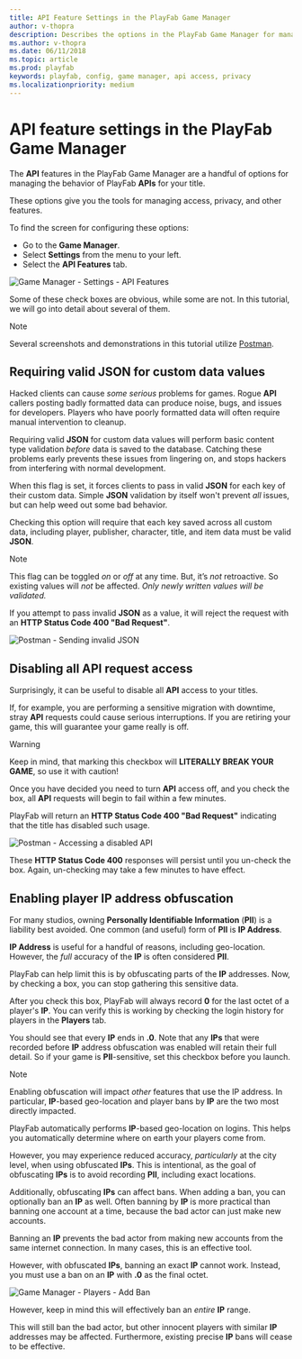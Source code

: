 ```yaml
---
title: API Feature Settings in the PlayFab Game Manager
author: v-thopra
description: Describes the options in the PlayFab Game Manager for managing the behavior of PlayFab APIs.
ms.author: v-thopra
ms.date: 06/11/2018
ms.topic: article
ms.prod: playfab
keywords: playfab, config, game manager, api access, privacy
ms.localizationpriority: medium
---
```


# API feature settings in the PlayFab Game Manager

The **API** features in the PlayFab Game Manager are a handful of options for managing the behavior of PlayFab **APIs** for your title.

These options give you the tools for managing access, privacy, and other features.

To find the screen for configuring these options:

- Go to the **Game Manager**.
- Select **Settings** from the menu to your left.
- Select the **API Features** tab.

![Game Manager - Settings - API Features](media/tutorials/game-manager-settings-api-features-full.png)  

Some of these check boxes are obvious, while some are not. In this tutorial, we will go into detail about several of them.

> [!NOTE]
> Several screenshots and demonstrations in this tutorial utilize [Postman](../../../sdks/postman/executing-the-playfab-api-via-postman.md).

## Requiring valid JSON for custom data values

Hacked clients can cause *some serious* problems for games. Rogue **API** callers posting badly formatted data can produce noise, bugs, and issues for developers. Players who have poorly formatted data will often require manual intervention to cleanup.

Requiring valid **JSON** for custom data values will perform basic content type validation *before* data is saved to the database. Catching these problems early prevents these issues from lingering on, and stops hackers from interfering with normal development.

When this flag is set, it forces clients to pass in valid **JSON** for each key of their custom data. Simple **JSON** validation by itself won't prevent *all* issues, but can help weed out some bad behavior.

Checking this option will require that each key saved across all custom data, including player, publisher, character, title, and item data must be valid **JSON**.

> [!NOTE]
> This flag can be toggled *on* or *off* at any time. But, it’s *not* retroactive. So existing values will *not* be affected. *Only newly written values will be validated.*

If you attempt to pass invalid **JSON** as a value, it will reject the request with an **HTTP Status Code 400 "Bad Request"**.

![Postman - Sending invalid JSON](media/tutorials/postman-sending-invalid-json.png)  

## Disabling all API request access

Surprisingly, it can be useful to disable all **API** access to your titles.

If, for example, you are performing a sensitive migration with downtime, stray **API** requests could cause serious interruptions. If you are retiring your game, this will guarantee your game really is off.

> [!WARNING]
> Keep in mind, that marking this checkbox will **LITERALLY BREAK YOUR GAME**, so use it with caution!

Once you have decided you need to turn **API** access off, and you check the box, all **API** requests will begin to fail within a few minutes.

PlayFab will return an **HTTP Status Code 400 "Bad Request"** indicating that the title has disabled such usage.

![Postman - Accessing a disabled API](media/tutorials/postman-accessing-a-disabled-api.png)  

These **HTTP Status Code 400** responses will persist until you un-check the box. Again, un-checking may take a few minutes to have effect.

## Enabling player IP address obfuscation

For many studios, owning **Personally Identifiable Information** (**PII**) is a liability best avoided. One common (and useful) form of **PII** is **IP Address**.

**IP Address** is useful for a handful of reasons, including geo-location. However, the *full* accuracy of the **IP** is often considered **PII**.

PlayFab can help limit this is by obfuscating parts of the **IP** addresses. Now, by checking a box, you can stop gathering this sensitive data.

After you check this box, PlayFab will always record **0** for the last octet of a player's **IP**. You can verify this is working by checking the login history for players in the **Players** tab.

You should see that every **IP** ends in **.0**. Note that any **IPs** that were recorded before **IP** address obfuscation was enabled will retain their full detail. So if your game is **PII**-sensitive, set this checkbox before you launch.

> [!NOTE]
> Enabling obfuscation will impact *other* features that use the IP address. In particular, **IP**-based geo-location and player bans by **IP** are the two most directly impacted.

PlayFab automatically performs **IP**-based geo-location on logins. This helps you automatically determine where on earth your players come from.

However, you may experience reduced accuracy, *particularly* at the city level, when using obfuscated **IPs**. This is intentional, as the goal of obfuscating **IPs** is to avoid recording **PII**, including exact locations.

Additionally, obfuscating **IPs** can affect bans. When adding a ban, you can optionally ban an **IP** as well. Often banning by **IP** is more practical than banning one account at a time, because the bad actor can just make new accounts.

Banning an **IP** prevents the bad actor from making new accounts from the same internet connection. In many cases, this is an effective tool.

However, with obfuscated **IPs**, banning an exact **IP** cannot work. Instead, you must use a ban on an **IP** with **.0** as the final octet.

![Game Manager - Players - Add Ban](media/tutorials/game-manager-players-add-ban.png)  

However, keep in mind this will effectively ban an *entire* **IP** range.

This will still ban the bad actor, but other innocent players with similar **IP** addresses may be affected. Furthermore, existing precise **IP** bans will cease to be effective.
